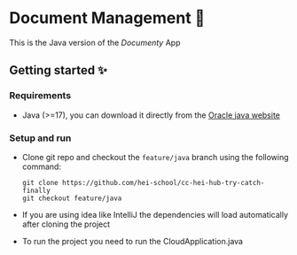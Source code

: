 # Document Management 📄

This is the Java version of the _Documenty_ App

## Getting started ✨

### Requirements

- Java (>=17), you can download it directly from the [Oracle java website](https://www.oracle.com/java/technologies/downloads/)

### Setup and run

- Clone git repo and checkout the `feature/java` branch using the following command:

  ```
  git clone https://github.com/hei-school/cc-hei-hub-try-catch-finally
  git checkout feature/java
  ```
  
- If you are using idea like IntelliJ the dependencies will load automatically after cloning the project
- To run the project you need to run the CloudApplication.java